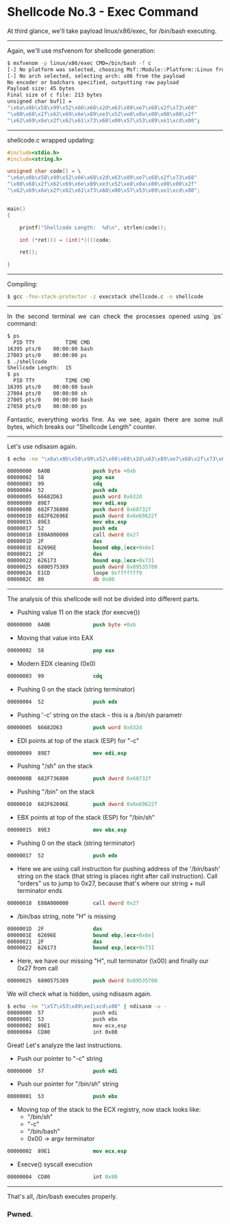 # Shellcode No.3 - Exec Command

<p style="text-align: justify;">At third glance, we'll take payload linux/x86/exec, for /bin/bash executing.</p>

------------------------------------------------------------------------------------------------------------------------
<p style="text-align: justify;">Again, we'll use msfvenom for shellcode generation:</p>

```sh
$ msfvenom -p linux/x86/exec CMD=/bin/bash -f c
[-] No platform was selected, choosing Msf::Module::Platform::Linux from the payload
[-] No arch selected, selecting arch: x86 from the payload
No encoder or badchars specified, outputting raw payload
Payload size: 45 bytes
Final size of c file: 213 bytes
unsigned char buf[] =
"\x6a\x0b\x58\x99\x52\x66\x68\x2d\x63\x89\xe7\x68\x2f\x73\x68"
"\x00\x68\x2f\x62\x69\x6e\x89\xe3\x52\xe8\x0a\x00\x00\x00\x2f"
"\x62\x69\x6e\x2f\x62\x61\x73\x68\x00\x57\x53\x89\xe1\xcd\x80";
```
------------------------------------------------------------------------------------------------------------------------
shellcode.c wrapped updating:
```c
#include<stdio.h>
#include<string.h>

unsigned char code[] = \
"\x6a\x0b\x58\x99\x52\x66\x68\x2d\x63\x89\xe7\x68\x2f\x73\x68"
"\x00\x68\x2f\x62\x69\x6e\x89\xe3\x52\xe8\x0a\x00\x00\x00\x2f"
"\x62\x69\x6e\x2f\x62\x61\x73\x68\x00\x57\x53\x89\xe1\xcd\x80";


main()
{

	printf("Shellcode Length:  %d\n", strlen(code));

	int (*ret)() = (int(*)())code;

	ret();

}
```
------------------------------------------------------------------------------------------------------------------------
Compiling:
```sh
$ gcc -fno-stack-protector -z execstack shellcode.c -o shellcode
```
------------------------------------------------------------------------------------------------------------------------
<p style="text-align: justify;">In the second terminal we can check the processes opened using `ps` command:</p>

```sh
$ ps
  PID TTY          TIME CMD
16395 pts/0    00:00:00 bash
27003 pts/0    00:00:00 ps
$ ./shellcode 
Shellcode Length:  15
$ ps
  PID TTY          TIME CMD
16395 pts/0    00:00:00 bash
27004 pts/0    00:00:00 sh
27005 pts/0    00:00:00 bash
27058 pts/0    00:00:00 ps
```

<p style="text-align: justify;">Fantastic, everything works fine. As we see, again there are some null bytes, which breaks our "Shellcode Length" counter.</p>

------------------------------------------------------------------------------------------------------------------------
Let's use ndisasm again.
```sh
$ echo -ne "\x6a\x0b\x58\x99\x52\x66\x68\x2d\x63\x89\xe7\x68\x2f\x73\x68\x00\x68\x2f\x62\x69\x6e\x89\xe3\x52\xe8\x0a\x00\x00\x00\x2f\x62\x69\x6e\x2f\x62\x61\x73\x68\x00\x57\x53\x89\xe1\xcd\x80" | ndisasm -u -
```
```nasm
00000000  6A0B              push byte +0xb
00000002  58                pop eax
00000003  99                cdq
00000004  52                push edx
00000005  66682D63          push word 0x632d
00000009  89E7              mov edi,esp
0000000B  682F736800        push dword 0x68732f
00000010  682F62696E        push dword 0x6e69622f
00000015  89E3              mov ebx,esp
00000017  52                push edx
00000018  E80A000000        call dword 0x27
0000001D  2F                das
0000001E  62696E            bound ebp,[ecx+0x6e]
00000021  2F                das
00000022  626173            bound esp,[ecx+0x73]
00000025  6800575389        push dword 0x89535700
0000002A  E1CD              loope 0xfffffff9
0000002C  80                db 0x80
```
------------------------------------------------------------------------------------------------------------------------

<p style="text-align: justify;">The analysis of this shellcode will not be divided into different parts. </p>

- Pushing value 11 on the stack (for execve())
```nasm
00000000  6A0B              push byte +0xb
```
- Moving that value into EAX
```nasm
00000002  58                pop eax
```
- Modern EDX cleaning (0x0)
```nasm
00000003  99                cdq
```
- Pushing 0 on the stack (string terminator)
```nasm
00000004  52                push edx
```
- Pushing '-c' string on the stack - this is a /bin/sh parametr
```nasm
00000005  66682D63          push word 0x632d
```
- EDI points at top of the stack (ESP) for "-c"
```nasm
00000009  89E7              mov edi,esp
```
- Pushing "/sh" on the stack
```nasm
0000000B  682F736800        push dword 0x68732f
```
- Pushing "/bin" on the stack
```nasm
00000010  682F62696E        push dword 0x6e69622f
```
- EBX points at top of the stack (ESP) for "/bin/sh"
```nasm
00000015  89E3              mov ebx,esp
```
- Pushing 0 on the stack (string terminator)
```nasm
00000017  52                push edx
```
- Here we are using call instruction for pushing address of the '/bin/bash' string on the stack (that string is places right after call instruction). Call "orders" us to jump to 0x27, because that's where our string + null terminator ends
```nasm
00000018  E80A000000        call dword 0x27
```
- /bin/bas string, note "H" is missing
```nasm
0000001D  2F                das
0000001E  62696E            bound ebp,[ecx+0x6e]
00000021  2F                das
00000022  626173            bound esp,[ecx+0x73]
```
- Here, we have our missing "H", null terminator (\x00) and finally our 0x27 from call
```nasm
00000025  6800575389        push dword 0x89535700
```
We will check what is hidden, using ndisasm again. 
```sh
$ echo -ne "\x57\x53\x89\xe1\xcd\x80" | ndisasm -u -
00000000  57                push edi
00000001  53                push ebx
00000002  89E1              mov ecx,esp
00000004  CD80              int 0x80
```
Great! Let's analyze the last instructions.
- Push our pointer to "-c" string
```nasm
00000000  57                push edi
```
- Push our pointer for "/bin/sh" string
```nasm
00000001  53                push ebx
```
- Moving top of the stack to the ECX registry, now stack looks like: 
	- "/bin/sh"
	- "-c"
	- "/bin/bash"
	- 0x00 -> argv terminator
```nasm
00000002  89E1              mov ecx,esp
```
- Execve() syscall execution
```nasm
00000004  CD80              int 0x80
```
------------------------------------------------------------------------------------------------------------------------

That's all, /bin/bash executes properly.

### Pwned. ###
